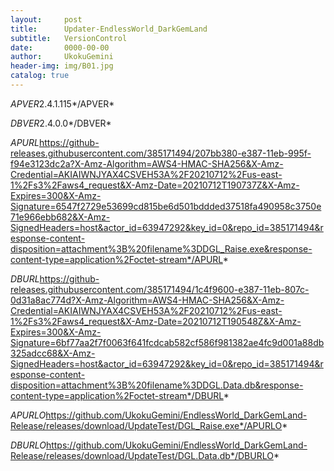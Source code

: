 ```yaml
---
layout:     post
title:      Updater-EndlessWorld_DarkGemLand
subtitle:   VersionControl
date:       0000-00-00
author:     UkokuGemini
header-img: img/B01.jpg
catalog: true
---
```


*APVER*2.4.1.115*/APVER*

*DBVER*2.4.0.0*/DBVER*

*APURL*https://github-releases.githubusercontent.com/385171494/207bb380-e387-11eb-995f-f94e3123dc2a?X-Amz-Algorithm=AWS4-HMAC-SHA256&X-Amz-Credential=AKIAIWNJYAX4CSVEH53A%2F20210712%2Fus-east-1%2Fs3%2Faws4_request&X-Amz-Date=20210712T190737Z&X-Amz-Expires=300&X-Amz-Signature=6547f2729e53699cd815be6d501bddded37518fa490958c3750e71e966ebb682&X-Amz-SignedHeaders=host&actor_id=63947292&key_id=0&repo_id=385171494&response-content-disposition=attachment%3B%20filename%3DDGL_Raise.exe&response-content-type=application%2Foctet-stream*/APURL*


*DBURL*https://github-releases.githubusercontent.com/385171494/1c4f9600-e387-11eb-807c-0d31a8ac774d?X-Amz-Algorithm=AWS4-HMAC-SHA256&X-Amz-Credential=AKIAIWNJYAX4CSVEH53A%2F20210712%2Fus-east-1%2Fs3%2Faws4_request&X-Amz-Date=20210712T190548Z&X-Amz-Expires=300&X-Amz-Signature=6bf77aa2f7f0063f641fcdcab582cf586f981382ae4fc9d001a88db325adcc68&X-Amz-SignedHeaders=host&actor_id=63947292&key_id=0&repo_id=385171494&response-content-disposition=attachment%3B%20filename%3DDGL.Data.db&response-content-type=application%2Foctet-stream*/DBURL*

*APURLO*https://github.com/UkokuGemini/EndlessWorld_DarkGemLand-Release/releases/download/UpdateTest/DGL_Raise.exe*/APURLO*

*DBURLO*https://github.com/UkokuGemini/EndlessWorld_DarkGemLand-Release/releases/download/UpdateTest/DGL.Data.db*/DBURLO*